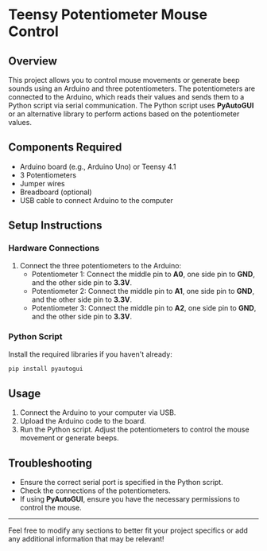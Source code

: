 # Teensy Potentiometer Mouse Control

## Overview
This project allows you to control mouse movements or generate beep sounds using an Arduino and three potentiometers. The potentiometers are connected to the Arduino, which reads their values and sends them to a Python script via serial communication. The Python script uses **PyAutoGUI** or an alternative library to perform actions based on the potentiometer values.

## Components Required
- Arduino board (e.g., Arduino Uno) or Teensy 4.1
- 3 Potentiometers
- Jumper wires
- Breadboard (optional)
- USB cable to connect Arduino to the computer

## Setup Instructions

### Hardware Connections
1. Connect the three potentiometers to the Arduino:
   - Potentiometer 1: Connect the middle pin to **A0**, one side pin to **GND**, and the other side pin to **3.3V**.
   - Potentiometer 2: Connect the middle pin to **A1**, one side pin to **GND**, and the other side pin to **3.3V**.
   - Potentiometer 3: Connect the middle pin to **A2**, one side pin to **GND**, and the other side pin to **3.3V**.

### Python Script
Install the required libraries if you haven't already:
```bash
pip install pyautogui
```

## Usage
1. Connect the Arduino to your computer via USB.
2. Upload the Arduino code to the board.
3. Run the Python script. Adjust the potentiometers to control the mouse movement or generate beeps.

## Troubleshooting
- Ensure the correct serial port is specified in the Python script.
- Check the connections of the potentiometers.
- If using **PyAutoGUI**, ensure you have the necessary permissions to control the mouse.

---

Feel free to modify any sections to better fit your project specifics or add any additional information that may be relevant!
